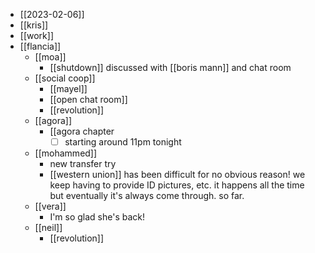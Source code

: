 - [[2023-02-06]]
- [[kris]]
- [[work]]
- [[flancia]]
  - [[moa]]
    - [[shutdown]] discussed with [[boris mann]] and chat room
  - [[social coop]]
    - [[mayel]]
    - [[open chat room]]
    - [[revolution]]
  - [[agora]]
    - [[agora chapter
      - [ ] starting around 11pm tonight
  - [[mohammed]]
    - new transfer try
    - [[western union]] has been difficult for no obvious reason! we keep having to provide ID pictures, etc. it happens all the time but eventually it's always come through. so far.
  - [[vera]]
    - I'm so glad she's back!
  - [[neil]]
    - [[revolution]]
